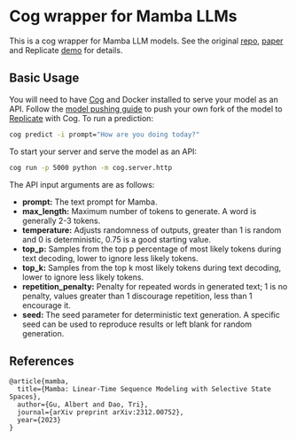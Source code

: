 # Cog wrapper for Mamba LLMs
This is a cog wrapper for Mamba LLM models. See the original [repo](https://github.com/state-spaces/mamba), [paper](https://arxiv.org/abs/2312.00752) and Replicate [demo](https://replicate.com/adirik/mamba-130m) for details.


## Basic Usage
You will need to have [Cog](https://github.com/replicate/cog/blob/main/docs/getting-started-own-model.md) and Docker installed to serve your model as an API. Follow the [model pushing guide](https://replicate.com/docs/guides/push-a-model) to push your own fork of the model to [Replicate](https://replicate.com) with Cog. To run a prediction:

```bash
cog predict -i prompt="How are you doing today?"
```

To start your server and serve the model as an API:
```bash
cog run -p 5000 python -m cog.server.http
```

The API input arguments are as follows:

- **prompt:** The text prompt for Mamba.  
- **max_length:** Maximum number of tokens to generate. A word is generally 2-3 tokens.  
- **temperature:** Adjusts randomness of outputs, greater than 1 is random and 0 is deterministic, 0.75 is a good starting value.  
- **top_p:** Samples from the top p percentage of most likely tokens during text decoding, lower to ignore less likely tokens.  
- **top_k:** Samples from the top k most likely tokens during text decoding, lower to ignore less likely tokens.  
- **repetition_penalty:** Penalty for repeated words in generated text; 1 is no penalty, values greater than 1 discourage repetition, less than 1 encourage it.   
- **seed:** The seed parameter for deterministic text generation. A specific seed can be used to reproduce results or left blank for random generation.  


## References
```
@article{mamba,
  title={Mamba: Linear-Time Sequence Modeling with Selective State Spaces},
  author={Gu, Albert and Dao, Tri},
  journal={arXiv preprint arXiv:2312.00752},
  year={2023}
}
```